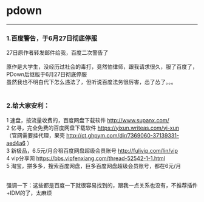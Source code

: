 ﻿# pdown
---


### 1.百度警告，于6月27日彻底停服
27日原作者转发邮件给我，百度二次警告了<br/><br/>
原作是大学生，没经历过社会的毒打，竟然怕律师，跟我请求很久，服了百度了，PDown后继版于6月27日彻底停服<br/>
虽然我也不明白代下怎么违法了，但听说百度法务很厉害，怂了怂了。。。<br/>
<br/>
### 2.给大家安利：<br/>
1 速盘，按流量收费的，百度网盘下载软件  http://www.supanx.com/<br/>
2 亿寻，完全免费的百度网盘下载软件  https://yixun.writeas.com/yi-xun  <br/>
（官网需要挂代理，果壳  http://ct.ghpym.com/dir/7369060-37139331-aed4a6   ）<br/>
3 新极品，6.5元/月合租百度网盘超级会员账号 http://fulivip.com/lin/vip<br/>
4 vip分享网 https://bbs.vipfenxiang.com/thread-52542-1-1.html<br/>
5 淘宝，拼多多，搜索百度网盘，巨多百度网盘超级会员账号，都在6元/月<br/><br/>

强调一下：这些都是百度一下就很容易找到的，跟我一点关系也没有，不推荐插件+IDM的了，太麻烦
